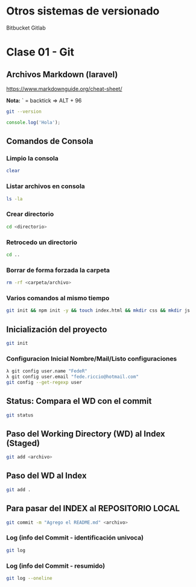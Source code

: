 # Otros sistemas de versionado
Bitbucket
Gitlab


# Clase 01 - Git

## Archivos Markdown (laravel)

https://www.markdownguide.org/cheat-sheet/

**Nota:** ` = backtick => ALT + 96

```sh
git --version
```

```js
console.log('Hola');
```
## Comandos de Consola

### Limpio la consola
```sh
clear
```

### Listar archivos en consola
```sh
ls -la
```

### Crear directorio
```sh
cd <directorio>
```

### Retrocedo un directorio
```sh
cd ..
```

### Borrar de forma forzada la carpeta
```sh
rm -rf <carpeta/archivo>
```

### Varios comandos al mismo tiempo
```sh
git init && npm init -y && touch index.html && mkdir css && mkdir js
```

## Inicialización del proyecto
```sh
git init
```

### Configuracion Inicial Nombre/Mail/Listo configuraciones
```sh
λ git config user.name "FedeR"
λ git config user.email "fede.riccio@hotmail.com"
git config --get-regexp user
```

## Status: Compara el WD con el commit
```sh
git status
```

## Paso del Working Directory (WD) al Index (Staged)
```sh
git add <archivo>
```

## Paso del WD al Index
```sh
git add .
```

## Para pasar del INDEX al REPOSITORIO LOCAL
```sh
git commit -m "Agrego el README.md" <archivo>
```

### Log (info del Commit - identificación univoca)
```sh
git log
```

### Log (info del Commit - resumido)
```sh
git log --oneline
```
